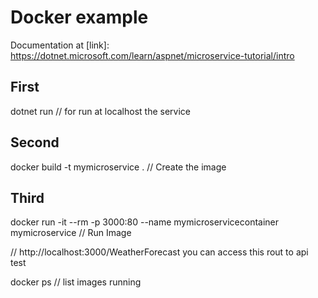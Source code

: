 # Docker example

Documentation at [link]: https://dotnet.microsoft.com/learn/aspnet/microservice-tutorial/intro

## First
dotnet run // for run at localhost the service

## Second
docker build -t mymicroservice .   // Create the image

## Third
docker run -it --rm -p 3000:80 --name mymicroservicecontainer mymicroservice // Run Image

// http://localhost:3000/WeatherForecast you can access this rout to api test

docker ps // list images running

